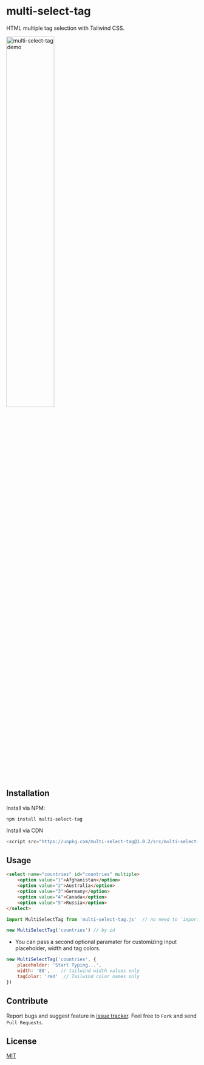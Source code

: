 # multi-select-tag

HTML multiple tag selection with Tailwind CSS.

<img src="https://firebasestorage.googleapis.com/v0/b/flutterapp-5c015.appspot.com/o/demo_images%2Fmulti-select-tag-demo.JPG?alt=media&token=160a01ad-ca09-4d8a-a9dd-1e4b1f9b121f" style="width:50%" alt="multi-select-tag demo" />

## Installation

Install via NPM:

`npm install multi-select-tag`

Install via CDN

```javascript
<script src="https://unpkg.com/multi-select-tag@1.0.2/src/multi-select-tag.js"></script>
```

## Usage

```html
<select name="countries" id="countries" multiple>
    <option value="1">Afghanistan</option>
    <option value="2">Australia</option>
    <option value="3">Germany</option>
    <option value="4">Canada</option>
    <option value="5">Russia</option>
</select>
```

```javascript
import MultiSelectTag from 'multi-select-tag.js'  // no need to `import` if you are using via CDN'

new MultiSelectTag('countries') // by id
```

- You can pass a second optional paramater for customizing input placeholder, width and tag colors.

```javascript
new MultiSelectTag('countries', {
    placeholder: 'Start Typing...',
    width: '80',    // tailwind width values only
    tagColor: 'red'  // Tailwind color names only
})
```

## Contribute

Report bugs and suggest feature in [issue tracker](https://github.com/habibmhamadi/multi-select-tag/issues). Feel free to `Fork` and send `Pull Requests`.


## License

[MIT](https://github.com/habibmhamadi/multi-select-tag/blob/main/LICENSE)